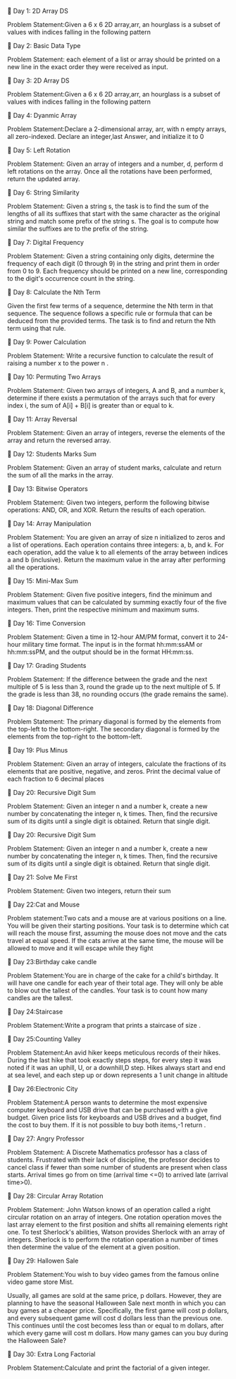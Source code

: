 📌 Day 1: 2D Array DS

Problem Statement:Given a 6 x 6 2D array,arr, an hourglass is a subset of values with indices falling in the following pattern

📌 Day 2: Basic Data Type

Problem Statement: each element of a list or array should be printed on a new line in the exact order they were received as input.

📌 Day 3: 2D Array DS

Problem Statement:Given a 6 x 6 2D array,arr, an hourglass is a subset of values with indices falling in the following pattern

📌 Day 4: Dyanmic Array

Problem Statement:Declare a 2-dimensional array, arr, with n empty arrays, all zero-indexed. Declare an integer,last Answer, and initialize it to 0

📌 Day 5: Left Rotation

Problem Statement: Given an array of integers and a number, d, perform d left rotations on the array. Once all the rotations have been performed, return the updated array.

📌 Day 6: String Similarity

Problem Statement: Given a string s, the task is to find the sum of the lengths of all its suffixes that start with the same character as the original string and match some prefix of the string s. The goal is to compute how similar the suffixes are to the prefix of the string.

📌 Day 7: Digital Frequency

Problem Statement: Given a string containing only digits, determine the frequency of each digit (0 through 9) in the string and print them in order from 0 to 9. Each frequency should be printed on a new line, corresponding to the digit's occurrence count in the string.

📌 Day 8: Calculate the Nth Term

Given the first few terms of a sequence, determine the Nth term in that sequence. The sequence follows a specific rule or formula that can be deduced from the provided terms. The task is to find and return the Nth term using that rule.

📌 Day 9: Power Calculation

Problem Statement: Write a recursive function to calculate the result of raising a number x to the power n .

📌 Day 10: Permuting Two Arrays

Problem Statement: Given two arrays of integers, A and B, and a number k, determine if there exists a permutation of the arrays such that for every index i, the sum of A[i] + B[i] is greater than or equal to k.

📌 Day 11: Array Reversal

Problem Statement: Given an array of integers, reverse the elements of the array and return the reversed array.

📌 Day 12: Students Marks Sum

Problem Statement: Given an array of student marks, calculate and return the sum of all the marks in the array.

📌 Day 13: Bitwise Operators

Problem Statement: Given two integers, perform the following bitwise operations: AND, OR, and XOR. Return the results of each operation.

📌 Day 14: Array Manipulation

Problem Statement: You are given an array of size n initialized to zeros and a list of operations. Each operation contains three integers: a, b, and k. For each operation, add the value k to all elements of the array between indices a and b (inclusive). Return the maximum value in the array after performing all the operations.

📌 Day 15: Mini-Max Sum

Problem Statement: Given five positive integers, find the minimum and maximum values that can be calculated by summing exactly four of the five integers. Then, print the respective minimum and maximum sums.

📌 Day 16: Time Conversion

Problem Statement: Given a time in 12-hour AM/PM format, convert it to 24-hour military time format. The input is in the format hh:mm:ssAM or hh:mm:ssPM, and the output should be in the format HH:mm:ss.

📌 Day 17: Grading Students

Problem Statement: If the difference between the grade and the next multiple of 5 is less than 3, round the grade up to the next multiple of 5. If the grade is less than 38, no rounding occurs (the grade remains the same).

📌 Day 18: Diagonal Difference

Problem Statement: The primary diagonal is formed by the elements from the top-left to the bottom-right. The secondary diagonal is formed by the elements from the top-right to the bottom-left.

📌 Day 19: Plus Minus

Problem Statement: Given an array of integers, calculate the fractions of its elements that are positive, negative, and zeros. Print the decimal value of each fraction to 6 decimal places

📌 Day 20: Recursive Digit Sum

Problem Statement: Given an integer n and a number k, create a new number by concatenating the integer n, k times. Then, find the recursive sum of its digits until a single digit is obtained. Return that single digit.

📌 Day 20: Recursive Digit Sum

Problem Statement: Given an integer n and a number k, create a new number by concatenating the integer n, k times. Then, find the recursive sum of its digits until a single digit is obtained. Return that single digit.

📌 Day 21: Solve Me First

Problem Statement: Given two integers, return their sum

📌 Day 22:Cat and Mouse

Problem statement:Two cats and a mouse are at various positions on a line. You will be given their starting positions. Your task is to determine which cat will reach the mouse first, assuming the mouse does not move and the cats travel at equal speed. If the cats arrive at the same time, the mouse will be allowed to move and it will escape while they fight

📌 Day 23:Birthday cake candle

Problem Statement:You are in charge of the cake for a child's birthday. It will have one candle for each year of their total age. They will only be able to blow out the tallest of the candles. Your task is to count how many candles are the tallest.

📌 Day 24:Staircase

Problem Statement:Write a program that prints a staircase of size .

📌 Day 25:Counting Valley

Problem Statement:An avid hiker keeps meticulous records of their hikes. During the last hike that took exactly steps steps, for every step it was noted if it was an uphill, U, or a downhill,D step. Hikes always start and end at sea level, and each step up or down represents a 1 unit change in altitude

📌 Day 26:Electronic City

Problem Statement:A person wants to determine the most expensive computer keyboard and USB drive that can be purchased with a give budget. Given price lists for keyboards and USB drives and a budget, find the cost to buy them. If it is not possible to buy both items,-1 return .

📌 Day 27: Angry Professor

Problem Statement: A Discrete Mathematics professor has a class of students. Frustrated with their lack of discipline, the professor decides to cancel class if fewer than some number of students are present when class starts. Arrival times go from on time (arrival time <=0) to arrived late (arrival time>0).

📌 Day 28: Circular Array Rotation

Problem Statement: John Watson knows of an operation called a right circular rotation on an array of integers. One rotation operation moves the last array element to the first position and shifts all remaining elements right one. To test Sherlock's abilities, Watson provides Sherlock with an array of integers. Sherlock is to perform the rotation operation a number of times then determine the value of the element at a given position.

📌 Day 29: Hallowen Sale

Problem Statement:You wish to buy video games from the famous online video game store Mist.

Usually, all games are sold at the same price, p dollars. However, they are planning to have the seasonal Halloween Sale next month in which you can buy games at a cheaper price. Specifically, the first game will cost p dollars, and every subsequent game will cost d dollars less than the previous one. This continues until the cost becomes less than or equal to m dollars, after which every game will cost m dollars. How many games can you buy during the Halloween Sale?

📌 Day 30: Extra Long Factorial

Problem Statement:Calculate and print the factorial of a given integer.

